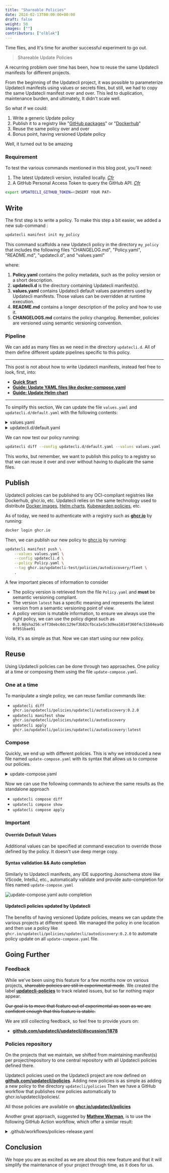 ```yaml
---
title: "Shareable Policies"
date: 2024-02-13T00:00:00+00:00
draft: false
weight: 50
images: [""]
contributors: ["olblak"]
---
```


Time flies, and It's time for another successful experiment to go out.

> Shareable Update Policies

A recurring problem over time has been, how to reuse the same Updatecli manifests for different projects.

From the beginning of the Updatecli project, it was possible to parameterize Updatecli manifests using values or secrets files, but still, we had to copy the same Updatecli manifest over and over. This led to duplication, maintenance burden, and ultimately, It didn't scale well.

So what if we could:

1. Write a generic Update policy
2. Publish it to a registry like "[GitHub packages](http://ghcr.io/)" or "[Dockerhub](https://hub.docker.com)"
3. Reuse the same policy over and over
4. Bonus point, having versioned Update policy

Well, it turned out to be amazing

### Requirement

To test the various commands mentioned in this blog post, you'll need:

1. The latest Updatecli version, installed locally. *[Cfr](https://www.updatecli.io/docs/prologue/installation/)*
2. A GitHub Personal Access Token to query the GitHub API. *[Cfr](https://docs.github.com/en/authentication/keeping-your-account-and-data-secure/managing-your-personal-access-tokens)*

```bash
export UPDATECLI_GITHUB_TOKEN=<INSERT YOUR PAT>
```

## Write

The first step is to write a policy.
To make this step a bit easier, we added a new sub-command :

```bash
updatecli manifest init my_policy
```

This command scaffolds a new Updatecli policy in the directory `my_policy` that includes the following files "CHANGELOG.md",  "Policy.yaml", "README.md", "updatecli.d", and  "values.yaml"

where:

1. **Policy.yaml** contains the policy metadata, such as the policy version or a short description.
2. **updatecli.d** is the directory containing Updatecli manifest(s).
3. **values.yaml** contains Updatecli  default values parameters used by Updatecli manifests. Those values can be overridden at runtime execution.
4. **README.md** contains a longer description of the policy and how to use it.
5. **CHANGELOGS.md** contains the policy changelog. Remember, policies are versioned using semantic versioning convention.

### Pipeline

We can add as many files as we need in the directory `updatecli.d`. All of them define different update pipelines specific to this policy.

---

This post is not about how to write Updatecli manifests, instead feel free to look, first, into:

* [**Quick Start**](https://www.updatecli.io/docs/prologue/quick-start/)
* [**Guide: Update YAML files like docker-compose.yaml**](https://www.updatecli.io/docs/guides/docker-compose/)
* [**Guide: Update Helm chart**](https://www.updatecli.io/docs/guides/helm-chart/)

---

To simplify this section, We can update the file `values.yaml` and `updatecli.d/default.yaml` with the following contents:

<details><summary>values.yaml</summary>

```yaml
---
# Values.yaml contains settings used from Updatecli manifest.
scm:
  default:
    user: updatecli-bot
    email: updatecli-bot@updatecli.io
    owner: updatecli-test
    repository: fleet-lab
    username: "updatecli-bot"
    branch: main
```

</details>

<details><summary>updatecli.d/default.yaml</summary>

```yaml
---
name: Update Rancher Fleet projects dependencies

## scms defines the source control management system to interact with.
## Default values are coming from the file values.yaml
scms:
  default:
    kind: github
    spec:
      owner: '{{ .scm.default.owner }}'
      repository: '{{ .scm.default.repository }}'
      branch: '{{ .scm.default.branch }}'
      user: '{{ .scm.default.user }}'
      email: '{{ .scm.default.email }}'
      username: '{{ .scm.default.username }}'
      token: '{{ requiredEnv "UPDATECLI_GITHUB_TOKEN" }}'

## actions defines what to do when a target with the same scmid is modified.
actions:
  default:
    kind: "github/pullrequest"
    scmid: "default"
    spec:
      automerge: false
      labels:
        - "dependencies"

## autodiscovery specifies that we want to update whatever we find
## in the context of helm or rancher/fleet dependencies.
autodiscovery:
  groupby: all
  scmid: default
  actionid: default
  crawlers:
    helm:
      enabled: true
    rancher/fleet:
      enabled: true
```

</details>

We can now test our policy running:

```bash
updatecli diff --config updatecli.d/default.yaml --values values.yaml
```

This works, but remember, we want to publish this policy to a registry so that we can reuse it over and over without having to duplicate the same files.

## Publish

Updatecli policies can be published to any OCI-compliant registries like Dockerhub, ghcr.io, etc.
Updatecli relies on the same technology used to distribute [Docker images](https://docs.docker.com/engine/reference/commandline/image_push/), [Helm charts](https://helm.sh/docs/topics/registries/), [Kubewarden policies](https://docs.kubewarden.io/distributing-policies), etc.

As of today, we need to authenticate with a registry such as [**ghcr.io**](https://github.com/features/packages) by running:

```bash
docker login ghcr.io
```

Then, we can publish our new policy to [ghcr.io](https://github.com/features/packages) by running:

```bash
updatecli manifest push \
    --values values.yaml \
    --config updatecli.d \
    --policy Policy.yaml \
    --tag ghcr.io/updatecli-test/policies/autodiscovery/fleet \
    .
```

A few important pieces of information to consider

* The policy version is retrieved from the file `Policy.yaml` and **must** be semantic versioning compliant.
* The version `latest` has a specific meaning and represents the latest version from a semantic versioning point of view.
* A policy version is mutable information, to ensure we always use the right policy, we can use the policy digest such as `0.3.0@sha256:eff30ebc0dc129ef3b82cfbca1e5c3d9ea1014f360f4c51b04ea4b0f951bae91`

Voila, it's as simple as that. Now we can start using our new policy.

## Reuse

Using Updatecli policies can be done through two approaches. One policy at a time or composing them using the file `update-compose.yaml`.

### One at a time

To manipulate a single policy, we can reuse familiar commands like:

* `updatecli diff ghcr.io/updatecli/policies/updatecli/autodiscovery:0.2.0`
* `updatecli manifest show ghcr.io/updatecli/policies/updatecli/autodiscovery`
* `updatecli apply ghcr.io/updatecli/policies/updatecli/autodiscovery:latest`

### Compose

Quickly, we end up with different policies. This is why we introduced a new file named `update-compose.yaml` with its syntax that allows us to compose our policies.

<details><summary>update-compose.yaml</summary>

```yaml
policies:
  - name: Local Updatecli Website Policies
    config:
      - updatecli/updatecli.d/
  - name: Handle Nodejs version in githubaction
    policy: ghcr.io/updatecli/policies/nodejs/githubaction:0.3.0
    values:
      - updatecli/values.d/scm.yaml
      - updatecli/values.d/nodejs.yaml
  - name: Handle Nodejs version in Netlify
    policy: ghcr.io/updatecli/policies/nodejs/netlify:0.3.0@sha256:41c2af6a10da1f4b4b91717ebaa4659332dd3d7107919c494c71f1f618aeaad8
    values:
      - updatecli/values.d/scm.yaml
      - updatecli/values.d/nodejs.yaml
```

</details>

Now we can use the following commands to achieve the same results as the standalone approach

* `updatecli compose diff`
* `updatecli compose show`
* `updatecli compose apply`

### Important

#### Override Default Values

Additional values can be specified at command execution to override those defined by the policy. It doesn't use deep merge copy.

#### Syntax validation && Auto completion

Similarly to Updatecli manifests, any IDE supporting Jsonschema store like VScode, IntelliJ, etc., automatically validate and provide auto-completion for files named `update-compose.yaml`

![update-compose.yaml auto completion](/images/blog/2024/02/update-compose-autocompletion.png)

#### Updatecli policies updated by Updatecli

The benefits of having versioned Update policies, means we can update the various projects at different speed. We managed the policy in one location and then use a policy like `ghcr.io/updatecli/policies/updatecli/autodiscovery:0.2.0` to automate policy update on all `update-compose.yaml` file.

## Going Further

### Feedback

While we've been using this feature for a few months now on various projects, ~~shareable policies are still in experimental mode~~.
We created the label [**updatecli-policies**](https://github.com/updatecli/updatecli/issues?q=is%3Aopen+is%3Aissue+label%3Aupdatecli-policies) to track related issues, but so far nothing major appear.

~~Our goal is to move that feature out of experimental as soon as we are confident enough that this feature is stable.~~

We are still collecting feedback, so feel free to provide yours on:

* [**github.com/updatecli/updatecli/discussion/1878**](https://github.com/orgs/updatecli/discussions/1878)

### Policies repository

On the projects that we maintain, we shifted from maintaining manifest(s) per project/repository to one central repository with all Updatecli policies defined there.

Updatecli policies used on the Updatecli project are now defined on [**github.com/updatecli/policies**](https://github.com/updatecli/policies).
Adding new policies is as simple as adding a new policy to the directory `updatecli/policies`
Then we have a GitHub workflow that publishes new policies automatically to ghcr.io/updatecli/policies/<the policy path>.

All those policies are available on [**ghcr.io/updatecli/policies**](https://github.com/orgs/updatecli/packages?tab=packages&q=policies)

Another great approach, suggested by [**Mathew Warman**](https://github.com/mcwarman), is to use the following GitHub Action workflow, which offer a similar result:

<details><summary>.github/workflows/policies-release.yaml</summary>

```yaml
name: Policy Release

on:
  push:
    branches:
      - main
    paths:
      - "updatecli/policies/**"

defaults:
  run:
    shell: bash

permissions: {}

jobs:
  changed-policies:
    name: Get changed policies
    runs-on: ubuntu-latest
    permissions:
      contents: read
    outputs:
      matrix: ${{ steps.set-matrix.outputs.matrix }}
    steps:
      - name: Checkout
        uses: actions/checkout@v4
        with:
          fetch-depth: 0

      - name: Get changed files
        id: changed-files
        uses: tj-actions/changed-files@v41
        with:
          json: true
          quotepath: false
          files: "updatecli/policies/**/Policy.yaml"
          dir_names: true

      - name: Set changed files as output
        id: set-matrix
        run: |
          matrix="{\"directory\":${{ steps.changed-files.outputs.all_changed_files }}}"
          echo "$matrix" | jq .
          echo "matrix=$matrix" >> "$GITHUB_OUTPUT"

  release:
    name: Release
    runs-on: ubuntu-latest
    permissions:
      contents: write
      packages: write
    needs:
      - changed-policies
    strategy:
      matrix: ${{ fromJSON(needs.changed-policies.outputs.matrix) }}
      fail-fast: false
    steps:
      - name: Checkout
        uses: actions/checkout@v4

      - name: Setup updatecli
        uses: updatecli/updatecli-action@v2

      - name: Log in to the container registry
        uses: docker/login-action@v3
        with:
          registry: ghcr.io
          username: ${{ github.actor }}
          password: ${{ secrets.GITHUB_TOKEN }}

      - name: Set policy details
        id: policy
        env:
          POLICY_DIR: ${{ matrix.directory }}
        run: |
          name=$(realpath --relative-to=./updatecli/policies "${POLICY_DIR}")
          version=$(yq .version "${POLICY_DIR}/Policy.yaml")
          {
            printf "name=$name\n"
            printf "version=$version\n"
            printf "release=$name-$version\n"
          } >>"${GITHUB_OUTPUT}"

      - name: Create github release
        id: github-release
        env:
          GH_TOKEN: ${{ github.token }}
          RELEASE: ${{ steps.policy.outputs.release }}
        run: |
          git tag "${RELEASE}"
          git push origin "${RELEASE}"
          gh release create "${RELEASE}" --verify-tag --latest

      - name: Push updatecli manifest
        working-directory: ${{ matrix.directory }}
        env:
          GITHUB_REPOSITORY_OWNER: ${{ github.repository_owner }}
          GITHUB_REPOSITORY_NAME: ${{ github.event.repository.name }}
          POLICY_NAME: ${{ steps.policy.outputs.name }}
        run: |
          updatecli manifest push \
            --config updatecli.d \
            --policy Policy.yaml \
            --values values.yaml \
            --tag "ghcr.io/${GITHUB_REPOSITORY_OWNER}/${GITHUB_REPOSITORY_NAME}/${POLICY_NAME}" \
            .
```

</details>

## Conclusion

We hope you are as excited as we are about this new feature and that it will simplify the maintenance of your project through time, as it does for us.
